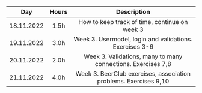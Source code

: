 | Day       | Hours| Description  |
| :-------: |:----:| :-----------:|
| 18.11.2022| 1.5h | How to keep track of time, continue on week 3 |
| 19.11.2022| 3.0h | Week 3. Usermodel, login and validations. Exercises 3-6 |
| 20.11.2022| 2.0h | Week 3. Validations, many to many connections. Exercises 7,8|
| 21.11.2022| 4.0h | Week 3. BeerClub exercises, association problems. Exercises 9,10|
